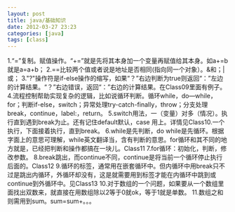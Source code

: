 ```yaml
---
layout: post
title: java/基础知识
date: 2012-03-27 23:23
categories: [java]
tags: [class]
---
```

1.“=”复制。赋值操作。“+=”就是先将其本身加一个变量再赋值给其本身。如a+=b就是a=a+b；
2.==比较两个值或者说是地址是否相同(指向同一个对象）。&和；|或；
3."?"操作符是if-else操作的缩写，如果“？”右边判断为true则返回“：”左边的计算结果。“？”右边错误，返回“：”右边的计算结果。在Class09里面有例子。
4.流程控制帮助实现复杂的逻辑，比如说循环判断。循环while，do—while，for；判断if-else，switch；异常处理try-catch-finally，throw；分支处理break，continue，label:，return。
5.switch用法，一（变量）对多（情况）。执行直到遇到break为止。还有记住default默认，case 用上。详情见Class10.一个执行，下面接着执行，直到break。
6.while是先判断，do while是先循环。根据字面上的意思可理解，while英文翻译当，含有判断的意思。for循环和其不同的地方就是，已经把判断和操作都搞在一块儿。Class11
7.for循环：初始化，判断，修改参数。
8.break跳出，而continue不同，continue是将当前一个循环停止执行后面的。Class12
9.循环的标签，通常用在嵌套循环中。但内循环中用break只不过是跳出内循环，外循环却没有，这是就需要用到标签才能在内循环中跳到或continue到外循环中。见Class13
10.对于数组的一个问题，如果要从一个数组里面找出双数来，就直接在用数组除以2等于0就ok，等于1就是单数。
11.数组之和则需用到sum。sum=sum+。。。

